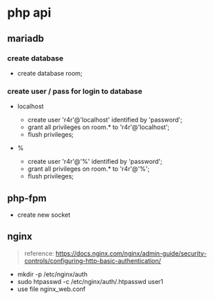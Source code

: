 # php api

## mariadb

### create database

- create database room;

### create user / pass for login to database

- localhost
  - create user 'r4r'@'localhost' identified by 'password';
  - grant all privileges on room.* to 'r4r'@'localhost';
  - flush privileges;

- %
  - create user 'r4r'@'%' identified by 'password';
  - grant all privileges on room.* to 'r4r'@'%';
  - flush privileges;

## php-fpm

- create new socket

## nginx

> reference: <https://docs.nginx.com/nginx/admin-guide/security-controls/configuring-http-basic-authentication/>

- mkdir -p /etc/nginx/auth
- sudo htpasswd -c /etc/nginx/auth/.htpasswd user1
- use file nginx_web.conf
